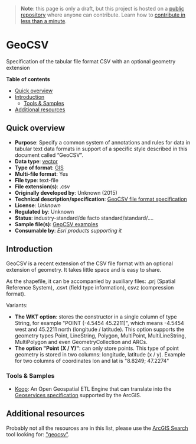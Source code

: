 > **Note**: this page is only a draft, but this project is hosted on a [public repository](https://github.com/hhkaos/awesome-arcgis) where anyone can contribute. Learn how to [contribute in less than a minute](https://github.com/hhkaos/awesome-arcgis/blob/master/CONTRIBUTING.md#contributions).

# GeoCSV

Specification of the tabular file format CSV with an optional geometry extension

<!-- START doctoc generated TOC please keep comment here to allow auto update -->
<!-- DON'T EDIT THIS SECTION, INSTEAD RE-RUN doctoc TO UPDATE -->
**Table of contents**

- [Quick overview](#quick-overview)
- [Introduction](#introduction)
  - [Tools & Samples](#tools--samples)
- [Additional resources](#additional-resources)

<!-- END doctoc generated TOC please keep comment here to allow auto update -->

## Quick overview

* **Purpose**: Specify a common system of annotations and rules for data in tabular text data formats in support of a specific style described in this document called “GeoCSV”.
* **Data type**: [vector](../../../data-types/vector/README.md)
* **Type of format**: [GIS](../../../data-types/vector/gis/README.md)
* **Multi-file format**: Yes
* **File type**: text-file
* **File extension(s)**: .csv
* **Originally developed by**: Unknown (2015)
* **Technical description/specification**: [GeoCSV file format specification](https://giswiki.hsr.ch/GeoCSV#GeoCSV_file_format_specification)
* **License**: *Unknown*
* **Regulated by**: Unknown
* **Status**: industry-standard/de facto standard/standard/....
* **Sample file(s)**: [GeoCSV examples](https://giswiki.hsr.ch/GeoCSV#Examples)
* **Consumable by**: *Esri products supporting it*

## Introduction

GeoCSV is a recent extension of the CSV file format with an optional extension of geometry. It takes little space and is easy to share.

As the shapefile, it can be accompanied by auxiliary files: .prj (Spatial Reference System), .csvt (field type information), csvz (compression format).

Variants:

* **The WKT option**: stores the constructor in a single column of type String, for example "POINT (-4.5454 45.2211)", which means -4.5454 west and 45.2211 north (longitude / latitude). This option supports the geometry types Point, LineString, Polygon, MultiPoint, MultiLineString, MultiPolygon and even GeometryCollection and ARCs.
* **The option "Point (X / Y)"**: can only store points. This type of point geometry is stored in two columns: longitude, latitude (x / y). Example for two columns of coordinates lon and lat is "8.8249; 47.2274"

### Tools & Samples

* [Koop](../../../../../devops/technologies/koop/README.md): An Open Geospatial ETL Engine that can translate into the [Geoservices specification](https://geoservices.github.io/) supported by the ArcGIS.

## Additional resources

Probably not all the resources are in this list, please use the [ArcGIS Search](https://esri-es.github.io/arcgis-search/) tool looking for: ["geocsv"](https://esri-es.github.io/arcgis-search/?search="geocsv"&utm_campaign=awesome-list&utm_source=awesome-list&utm_medium=page).
